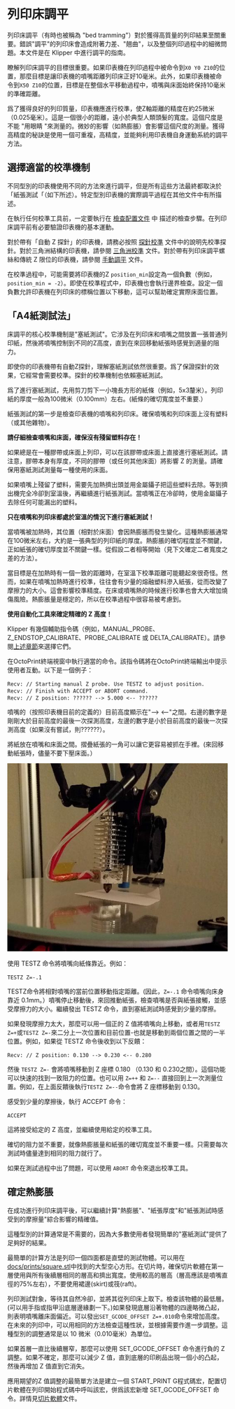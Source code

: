 # 列印床調平

列印床調平（有時也被稱為 "bed tramming"）對於獲得高質量的列印結果至關重要。錯誤"調平"的列印床會造成附著力差、"翹曲"，以及整個列印過程中的細微問題。本文件是在 Klipper 中進行調平的指南。

瞭解列印床調平的目標很重要。如果印表機在列印過程中被命令到`X0 Y0 Z10`的位置，那麼目標是讓印表機的噴嘴距離列印床正好10毫米。此外，如果印表機被命令到`X50 Z10`的位置，目標是在整個水平移動過程中，噴嘴與床面始終保持10毫米的準確距離。

爲了獲得良好的列印質量，印表機應進行校準，使Z軸距離的精度在約25微米（0.025毫米）。這是一個很小的距離，遠小於典型人類頭髮的寬度。這個尺度是不能 "用眼睛 "來測量的。微妙的影響（如熱膨脹）會影響這個尺度的測量。獲得高精度的秘訣是使用一個可重複，高精度，並能夠利用印表機自身運動系統的調平方法。

## 選擇適當的校準機制

不同型別的印表機使用不同的方法來進行調平，但是所有這些方法最終都取決於「紙張測試「（如下所述）。特定型別印表機的實際調平過程在其他文件中有所描述。

在執行任何校準工具前，一定要執行在 [檢查配置文件](Config_checks.md) 中 描述的檢查步驟。在列印床調平前有必要驗證印表機的基本運動。

對於帶有「自動 Z 探針」的印表機，請務必按照 [探針校準](Probe_Calibrate.md) 文件中的說明先校準探針。對於三角洲結構的印表機，請參閱 [三角洲校準](Delta_Calibrate.md) 文件。對於帶有列印床調平螺絲和傳統 Z 限位的印表機，請參閱 [手動調平](Manual_Level.md) 文件。

在校準過程中，可能需要將印表機的Z `position_min`設定為一個負數（例如，`position_min = -2`）。即使在校準程式中，印表機也會執行邊界檢查。設定一個負數允許印表機在列印床的標稱位置以下移動，這可以幫助確定實際床面位置。

## 「A4紙測試法」

床調平的核心校準機制是"塞紙測試"。它涉及在列印床和噴嘴之間放置一張普通列印紙，然後將噴嘴控制到不同的Z高度，直到在來回移動紙張時感覺到適量的阻力。

即使你的印表機帶有自動Z探針，理解塞紙測試依然很重要。爲了保證探針的效果，它經常會需要校準。探針的校準機制也依賴塞紙測試。

爲了進行塞紙測試，先用剪刀剪下一小塊長方形的紙條（例如，5x3釐米）。列印紙的厚度一般為100微米（0.100mm）左右。(紙條的確切寬度並不重要.）

紙張測試的第一步是檢查印表機的噴嘴和列印床。確保噴嘴和列印床面上沒有塑料（或其他雜物）。

**請仔細檢查噴嘴和床面，確保沒有殘留塑料存在！**

如果總是在一種膠帶或床面上列印，可以在該膠帶或床面上直接進行塞紙測試。請注意，膠帶本身有厚度，不同的膠帶（或任何其他床面）將影響 Z 的測量。請確保用塞紙測試測量每一種使用的床面。

如果噴嘴上殘留了塑料，需要先加熱擠出頭並用金屬鑷子把這些塑料去除。等到擠出機完全冷卻到室溫後，再繼續進行紙張測試。當噴嘴正在冷卻時，使用金屬鑷子去除任何可能漏出的塑料。

**只在噴嘴和列印床都處於室溫的情況下進行塞紙測試！**

當噴嘴被加熱時，其位置（相對於床面）會因熱膨脹而發生變化。這種熱膨脹通常在100微米左右，大約是一張典型的列印紙的厚度。熱膨脹的確切程度並不關鍵，正如紙張的確切厚度並不關鍵一樣。從假設二者相等開始（見下文確定二者寬度之差的方法）。

當目標是在加熱時有一個一致的距離時，在室溫下校準距離可能聽起來很奇怪。然而，如果在噴嘴加熱時進行校準，往往會有少量的熔融塑料滲入紙張，從而改變了摩擦力的大小。這會影響校準精度。在床或噴嘴熱的時候進行校準也會大大增加燒傷風險。熱膨脹量是穩定的，所以在校準過程中很容易被考慮到。

**使用自動化工具來確定精確的 Z 高度！**

Klipper 有幾個輔助指令碼（例如，MANUAL_PROBE、Z_ENDSTOP_CALIBRATE、PROBE_CALIBRATE 或 DELTA_CALIBRATE）。請參閱[上述章節](#choose-the-appropriate-calibration-mechanism)來選擇它們。

在OctoPrint終端視窗中執行適當的命令。該指令碼將在OctoPrint終端輸出中提示使用者互動。以下是一個例子：

```
Recv: // Starting manual Z probe. Use TESTZ to adjust position.
Recv: // Finish with ACCEPT or ABORT command.
Recv: // Z position: ?????? --> 5.000 <-- ??????
```

噴嘴的（按照印表機目前的定義的）目前高度顯示在"--> <--"之間。右邊的數字是剛剛大於目前高度的最後一次探測高度，左邊的數字是小於目前高度的最後一次探測高度（如果沒有嘗試，則??????）。

將紙放在噴嘴和床面之間。摺疊紙張的一角可以讓它更容易被抓在手裡。(來回移動紙張時，儘量不要下壓床面。）

![paper-test](img/paper-test.jpg)

使用 TESTZ 命令將噴嘴向紙條靠近。例如：

```
TESTZ Z=-.1
```

TESTZ命令將相對噴嘴的當前位置移動指定距離。(因此，`Z=-.1` 命令噴嘴向床身靠近 0.1mm。）噴嘴停止移動後，來回推動紙張，檢查噴嘴是否與紙張接觸，並感受摩擦力的大小。繼續發出 TESTZ 命令，直到塞紙測試時感覺到少量的摩擦。

如果發現摩擦力太大，那麼可以用一個正的 Z 值將噴嘴向上移動，或者用`TESTZ Z=+`或`TESTZ Z=-`來二分上一次位置和目前位置-也就是移動到兩個位置之間的一半位置。例如，如果從 TESTZ 命令後收到以下反饋：

```
Recv: // Z position: 0.130 --> 0.230 <-- 0.280
```

然後 `TESTZ Z=-` 會將噴嘴移動到 Z 座標 0.180 （0.130 和 0.230之間）。這個功能可以快速的找到一致阻力的位置。也可以用 `Z=++` 和 `Z=--` 直接回到上一次測量位置。例如，在上面反饋後執行`TESTZ Z=--`命令會將 Z 座標移動到 0.130。

感受到少量的摩擦後，執行 ACCEPT 命令：

```
ACCEPT
```

這將接受給定的 Z 高度，並繼續使用給定的校準工具。

確切的阻力並不重要，就像熱膨脹量和紙張的確切寬度並不重要一樣。只需要每次測試時儘量達到相同的阻力就行了。

如果在測試過程中出了問題，可以使用 `ABORT` 命令來退出校準工具。

## 確定熱膨脹

在成功進行列印床調平後，可以繼續計算"熱膨脹"、"紙張厚度"和"紙張測試時感受到的摩擦量"綜合影響的精確值。

這種型別的計算通常是不需要的，因為大多數使用者發現簡單的"塞紙測試"提供了足夠好的結果。

最簡單的計算方法是列印一個四面都是直壁的測試物體。可以用在[docs/prints/square.stl](prints/square.stl)中找到的大型空心方形。在切片時，確保切片軟體在第一層使用與所有後續層相同的層高和擠出寬度。使用較高的層高（層高應該是噴嘴直徑的75%左右），不要使用裙邊(skirt)或筏(raft)。

列印測試對象，等待其自然冷卻，並將其從列印床上取下。檢查該物體的最低層。(可以用手指或指甲沿底層邊緣劃一下。)如果發現底層沿著物體的四邊略微凸起，則表明噴嘴離床面偏近。可以發出`SET_GCODE_OFFSET Z=+.010`命令來增加高度。在未來的列印中，可以用相同的方法檢查這種性狀，並根據需要作進一步調整。這種型別的調整通常是以 10 微米（0.010毫米）為單位。

如果首層一直比後續層窄，那麼可以使用 SET_GCODE_OFFSET 命令進行負的 Z 調整。如果不確定，那麼可以減少 Z 值，直到底層的印刷品出現一個小的凸起，然後再增加 Z 值直到它消失。

應用期望的Z 值調整的最簡單方法是建立一個 START_PRINT G程式碼宏，配置切片軟體在列印開始程式碼中呼叫該宏，併爲該宏新增 SET_GCODE_OFFSET 命令。詳情見[切片軟體](Slicers.md)文件。
